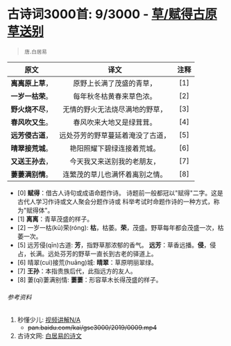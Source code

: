 # 古诗词3000首: 9/3000 - [草/赋得古原草送别](https://so.gushiwen.org/shiwenv_b7820a12ebaa.aspx)
> `唐`.`白居易`

|原文 |译文 |注释 |
|:---:|:---:|:---:|
|**离离原上草**，|原野上长满了茂盛的青草，|[1]|
|**一岁一枯荣**。|每年秋冬枯黄春来草色浓。|[2]|
|**野火烧不尽**，|无情的野火无法烧尽满地的野草，|[3]|
|**春风吹又生**。|春风吹来大地又是绿茸茸。|[4]|
|**远芳侵古道**，|远处芬芳的野草蔓延着淹没了古道，|[5]|
|**晴翠接荒城**。|艳阳照耀下碧绿连接着荒城。|[6]|
|**又送王孙去**，|今天我又来送别我的老朋友，|[7]|
|**萋萋满别情**。|连繁茂的草儿也满怀着离别之情。|[8]|

* [0] **赋得**：借古人诗句或成语命题作诗。
      诗题前一般都冠以"赋得"二字。这是古代人学习作诗或文人聚会分题作诗或
      科举考试时命题作诗的一种方式，称为"赋得体"。
* [1] **离离**：青草茂盛的样子。
* [2] 一岁一枯(kū)荣(róng): **枯**，枯萎。**荣**，茂盛。野草每年都会茂盛一次，枯萎一次。
* [5] 远芳侵(qīn)古道: **芳**，指野草那浓郁的香气。
      **远芳**：草香远播。**侵**，侵占，长满。远处芬芳的野草一直长到古老的驿道上。
* [6] 晴翠(cuì)接荒(huāng)城: **晴翠**：草原明丽翠绿。
* [7] **王孙**：本指贵族后代，此指远方的友人。
* [8] 萋(qī)萋满别情: **萋萋**：形容草木长得茂盛的样子。

###### 参考资料
1. 秒懂少儿: [视频讲解N/A](N/A)
   + ~~pan.baidu.com/kai/gsc3000/2019/0009.mp4~~
1. 古诗文网: [白居易的诗文](https://so.gushiwen.org/authorv_85097dd0c645.aspx)
